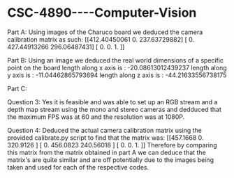 # CSC-4890----Computer-Vision

Part A: 
  Using images of the Charuco board we deduced the camera calibration matrix as
  such:
  [[412.40450061   0.         237.63729882]
  [  0.         427.44913266 296.06487431]
  [  0.           0.           1.        ]]
 
 Part B:
 Using an image we deduced the real world dimensions of a 
 specific point on the board
 length along x axis is :  -20.08613012439237
 length along y axis is : -11.04462865793694
 length along z axis is : -44.21633556738175

Part C:
  
  Question 3:
    Yes it is feasible and was able to set up an RGB stream and a depth map stream 
    using the mono and stereo cameras and dedduced that the maximum FPS was at 
    60 and the resolution was at 1080P.
  
  Question 4:
    Deduced the actual camera calibration matrix using the provided calibrate.py
    script to find that the matrix was:
    [[457.1668   0.         320.9126  ]
    [  0.        456.0823   240.56018 ]
    [  0.           0.           1.   ]]
    Therefore by comparing this matrix from the matrix obtained in part A we can
    deduce that the matrix's are quite similar and are off potentially due to the
    images being taken and used for each of the respective codes. 
